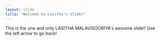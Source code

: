 ```yaml
---
layout: slide
title: "Welcome to Lasitha's slide!"
---
```

This is the one and only LASITHA MALAVISOORIYA's awsome slide!!
Use the left arrow to go back!